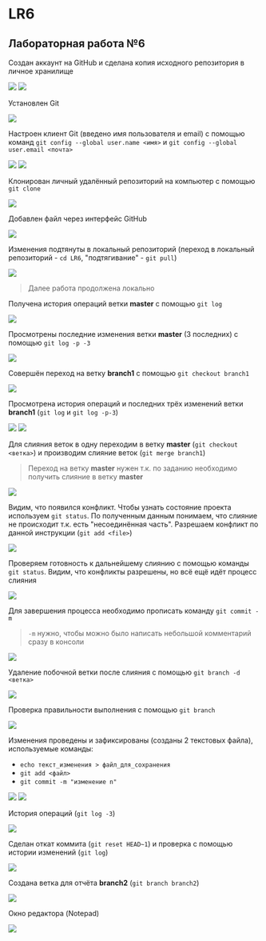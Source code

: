# LR6
## Лабораторная работа №6

Создан аккаунт на GitHub и сделана копия исходного репозитория в личное хранилище

![](https://github.com/0-kira-0/LR6/blob/master/screens/1.png)
![](https://github.com/0-kira-0/LR6/blob/master/screens/2.png)

Установлен Git

![](https://github.com/0-kira-0/LR6/blob/master/screens/3.png)

Настроен клиент Git (введено имя пользователя и email) с помощью команд `git config --global user.name <имя>` и `git config --global user.email <почта>`

![](https://github.com/0-kira-0/LR6/blob/master/screens/4.png)
![](https://github.com/0-kira-0/LR6/blob/master/screens/5.png)

Клонирован личный удалённый репозиторий на компьютер с помощью `git clone`

![](https://github.com/0-kira-0/LR6/blob/master/screens/6.png)

Добавлен файл через интерфейс GitHub

![](https://github.com/0-kira-0/LR6/blob/master/screens/7.png)

Изменения подтянуты в локальный репозиторий (переход в локальный репозиторий - `cd LR6`, "подтягивание" - `git pull`)

![](https://github.com/0-kira-0/LR6/blob/master/screens/8.png)

> Далее работа продолжена локально

Получена история операций ветки **master** с помощью `git log`

![](https://github.com/0-kira-0/LR6/blob/master/screens/9.png)

Просмотрены последние изменения ветки **master** (3 последних) с помощью `git log -p -3`

![](https://github.com/0-kira-0/LR6/blob/master/screens/10.png)

Совершён переход на ветку **branch1** с помощью `git checkout branch1`

![](https://github.com/0-kira-0/LR6/blob/master/screens/11.png)

Просмотрена история операций и последних трёх изменений ветки **branch1** (`git log` и `git log -p-3`)

![](https://github.com/0-kira-0/LR6/blob/master/screens/12.png)
![](https://github.com/0-kira-0/LR6/blob/master/screens/13.png)

Для слияния веток в одну переходим в ветку **master** (`git checkout <ветка>`) и производим слияние веток (`git merge branch1`)
> Переход на ветку **master** нужен т.к. по заданию необходимо получить слияние в ветку **master**

![](https://github.com/0-kira-0/LR6/blob/master/screens/14.png)

Видим, что появился конфликт.
Чтобы узнать состояние проекта используем `git status`.
По полученным данным понимаем, что слияние не происходит т.к. есть "несоединённая часть". Разрешаем конфликт по данной инструкции (`git add <file>`)

![](https://github.com/0-kira-0/LR6/blob/master/screens/15.png)

Проверяем готовность к дальнейшему слиянию с помощью команды `git status`. Видим, что конфликты разрешены, но всё ещё идёт процесс слияния

![](https://github.com/0-kira-0/LR6/blob/master/screens/16.png)

Для завершения процесса необходимо прописать команду `git commit -m`
> `-m` нужно, чтобы можно было написать небольшой комментарий сразу в консоли

![](https://github.com/0-kira-0/LR6/blob/master/screens/17.png)

Удаление побочной ветки после слияния с помощью `git branch -d <ветка>`

![](https://github.com/0-kira-0/LR6/blob/master/screens/18.png)

Проверка правильности выполнения с помощью `git branch`

![](https://github.com/0-kira-0/LR6/blob/master/screens/19.png)

Изменения проведены и зафиксированы (созданы 2 текстовых файла), используемые команды:
- `echo текст_изменения > файл_для_сохранения`
- `git add <файл>`
- `git commit -m "изменение n"`

![](https://github.com/0-kira-0/LR6/blob/master/screens/20.png)
![](https://github.com/0-kira-0/LR6/blob/master/screens/21.png)

История операций (`git log -3`)

![](https://github.com/0-kira-0/LR6/blob/master/screens/22.png)

Сделан откат коммита (`git reset HEAD~1`) и проверка с помощью истории изменений (`git log`)

![](https://github.com/0-kira-0/LR6/blob/master/screens/23.png)

Создана ветка для отчёта **branch2** (`git branch branch2`)

![](https://github.com/0-kira-0/LR6/blob/master/screens/24.png)

Окно редактора (Notepad)

![](https://github.com/0-kira-0/LR6/blob/branch2/screens/26.png)

